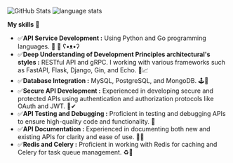 ![GitHub Stats](https://github-readme-stats.vercel.app/api?username=Wowa-Py&theme=merko&custom_title=GitHub%20stats%20Wowa-Py&hide_border=true&bg_color=ffffff00) ![language stats](https://github-readme-stats.vercel.app/api/top-langs/?username=Wowa-Py&count_private=true&layout=compact&show_icons=true&theme=merko&custom_title=language%20stats&hide_border=true&bg_color=ffffff00) 
  
**My skills** 🤹 
- ✅**API Service Development :** Using Python and Go programming languages.
🐍 🐳 ʕ•ᴥ•ʔ
- ✅**Deep Understanding of Development Principles architectural's styles :** RESTful API and gRPC. I working with various frameworks such as FastAPI, Flask, Django, Gin, and Echo. 🤿📈
- ✅**Database Integration :** MySQL, PostgreSQL, and MongoDB. 🕹️💾
- ✅**Secure API Development :** Experienced in developing secure and protected APIs using authentication and authorization protocols like OAuth and JWT. 🔑✔
- ✅**API Testing and Debugging :** Proficient in testing and debugging APIs to ensure high-quality code and functionality. 🎲
- ✅**API Documentation :** Experienced in documenting both new and existing APIs for clarity and ease of use. 📝🚩
- ✅**Redis and Celery :** Proficient in working with Redis for caching and Celery for task queue management. ♻️🎯

<!--
**Wowa-Py/Wowa-Py** is a ✨ _special_ ✨ repository because its `README.md` (this file) appears on your GitHub profile.
### Hi there 👋
Here are some ideas to get you started:

- 🔭 I’m currently working on ...
- 🌱 I’m currently learning ...
- 👯 I’m looking to collaborate on ...
- 🤔 I’m looking for help with ...
- 💬 Ask me about ...
- 📫 How to reach me: ...
- 😄 Pronouns: ...
- ⚡ Fun fact: ...

В вашем случае, чтобы изменить цветовую схему на radical, вы можете выбрать один из следующих вариантов цветовых схем:

default
radical
merko
gruvbox
tokyonight
onedark
cobalt
synthwave
highcontrast
dracula
-->

